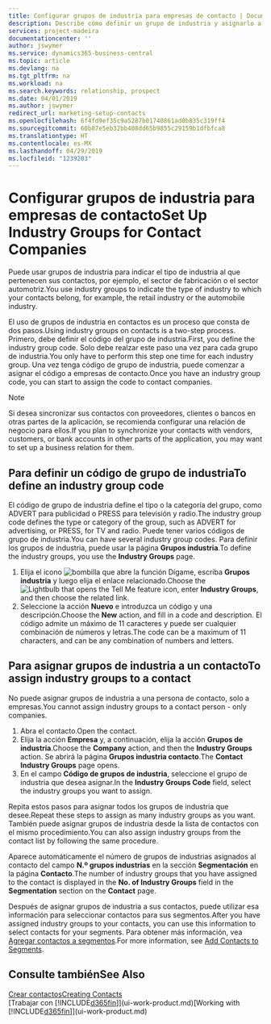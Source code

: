 ```yaml
---
title: Configurar grupos de industria para empresas de contacto | Documentos de Microsoft
description: Describe cómo definir un grupo de industria y asignarlo a una empresa de contacto, por ejemplo, en la industria minorista o la industria del automóvil.
services: project-madeira
documentationcenter: ''
author: jswymer
ms.service: dynamics365-business-central
ms.topic: article
ms.devlang: na
ms.tgt_pltfrm: na
ms.workload: na
ms.search.keywords: relationship, prospect
ms.date: 04/01/2019
ms.author: jswymer
redirect_url: marketing-setup-contacts
ms.openlocfilehash: 6f4fd9ef35c9a5287b01740861ad0b835c319ff4
ms.sourcegitcommit: 60b87e5eb32bb408dd65b9855c29159b1dfbfca8
ms.translationtype: HT
ms.contentlocale: es-MX
ms.lasthandoff: 04/29/2019
ms.locfileid: "1239203"
---
```

# <a name="set-up-industry-groups-for-contact-companies"></a><span data-ttu-id="2d1bf-103">Configurar grupos de industria para empresas de contacto</span><span class="sxs-lookup"><span data-stu-id="2d1bf-103">Set Up Industry Groups for Contact Companies</span></span>
<span data-ttu-id="2d1bf-104">Puede usar grupos de industria para indicar el tipo de industria al que pertenecen sus contactos, por ejemplo, el sector de fabricación o el sector automotriz.</span><span class="sxs-lookup"><span data-stu-id="2d1bf-104">You use industry groups to indicate the type of industry to which your contacts belong, for example, the retail industry or the automobile industry.</span></span>

<span data-ttu-id="2d1bf-105">El uso de grupos de industria en contactos es un proceso que consta de dos pasos.</span><span class="sxs-lookup"><span data-stu-id="2d1bf-105">Using industry groups on contacts is a two-step process.</span></span> <span data-ttu-id="2d1bf-106">Primero, debe definir el código del grupo de industria.</span><span class="sxs-lookup"><span data-stu-id="2d1bf-106">First, you define the industry group code.</span></span> <span data-ttu-id="2d1bf-107">Solo debe realzar este paso una vez para cada grupo de industria.</span><span class="sxs-lookup"><span data-stu-id="2d1bf-107">You only have to perform this step one time for each industry group.</span></span> <span data-ttu-id="2d1bf-108">Una vez tenga código de grupo de industria, puede comenzar a asignar el código a empresas de contacto.</span><span class="sxs-lookup"><span data-stu-id="2d1bf-108">Once you have an industry group code, you can start to assign the code to contact companies.</span></span>

> [!NOTE]  
>   <span data-ttu-id="2d1bf-109">Si desea sincronizar sus contactos con proveedores, clientes o bancos en otras partes de la aplicación, se recomienda configurar una relación de negocio para ellos.</span><span class="sxs-lookup"><span data-stu-id="2d1bf-109">If you plan to synchronize your contacts with vendors, customers, or bank accounts in other parts of the application, you may want to set up a business relation for them.</span></span>

## <a name="to-define-an-industry-group-code"></a><span data-ttu-id="2d1bf-110">Para definir un código de grupo de industria</span><span class="sxs-lookup"><span data-stu-id="2d1bf-110">To define an industry group code</span></span>
<span data-ttu-id="2d1bf-111">El código de grupo de industria define el tipo o la categoría del grupo, como ADVERT para publicidad o PRESS para televisión y radio.</span><span class="sxs-lookup"><span data-stu-id="2d1bf-111">The industry group code defines the type or category of the group, such as ADVERT for advertising, or PRESS, for TV and radio.</span></span> <span data-ttu-id="2d1bf-112">Puede tener varios códigos de grupo de industria.</span><span class="sxs-lookup"><span data-stu-id="2d1bf-112">You can have several industry group codes.</span></span> <span data-ttu-id="2d1bf-113">Para definir los grupos de industria, puede usar la página **Grupos industria**.</span><span class="sxs-lookup"><span data-stu-id="2d1bf-113">To define the industry groups, you use the **Industry Groups** page.</span></span>

1. <span data-ttu-id="2d1bf-114">Elija el icono ![bombilla que abre la función Dígame](media/ui-search/search_small.png "Dígame que desea hacer"), escriba **Grupos industria** y luego elija el enlace relacionado.</span><span class="sxs-lookup"><span data-stu-id="2d1bf-114">Choose the ![Lightbulb that opens the Tell Me feature](media/ui-search/search_small.png "Tell me what you want to do") icon, enter **Industry Groups**, and then choose the related link.</span></span>
2. <span data-ttu-id="2d1bf-115">Seleccione la acción **Nuevo** e introduzca un código y una descripción.</span><span class="sxs-lookup"><span data-stu-id="2d1bf-115">Choose the **New** action, and fill in a code and description.</span></span> <span data-ttu-id="2d1bf-116">El código admite un máximo de 11 caracteres y puede ser cualquier combinación de números y letras.</span><span class="sxs-lookup"><span data-stu-id="2d1bf-116">The code can be a maximum of 11 characters, and can be any combination of numbers and letters.</span></span>

## <a name="AssignIndustryGroupContact"></a> <span data-ttu-id="2d1bf-117">Para asignar grupos de industria a un contacto</span><span class="sxs-lookup"><span data-stu-id="2d1bf-117">To assign industry groups to a contact</span></span>
<span data-ttu-id="2d1bf-118">No puede asignar grupos de industria a una persona de contacto, solo a empresas.</span><span class="sxs-lookup"><span data-stu-id="2d1bf-118">You cannot assign industry groups to a contact person - only companies.</span></span>

1. <span data-ttu-id="2d1bf-119">Abra el contacto.</span><span class="sxs-lookup"><span data-stu-id="2d1bf-119">Open the contact.</span></span>
2. <span data-ttu-id="2d1bf-120">Elija la acción **Empresa** y, a continuación, elija la acción **Grupos de industria**.</span><span class="sxs-lookup"><span data-stu-id="2d1bf-120">Choose the **Company** action, and then the **Industry Groups** action.</span></span> <span data-ttu-id="2d1bf-121">Se abrirá la página **Grupos industria contacto**.</span><span class="sxs-lookup"><span data-stu-id="2d1bf-121">The **Contact Industry Groups** page opens.</span></span>
3. <span data-ttu-id="2d1bf-122">En el campo **Código de grupos de industria**, seleccione el grupo de industria que desea asignar.</span><span class="sxs-lookup"><span data-stu-id="2d1bf-122">In the **Industry Groups Code** field, select the industry groups you want to assign.</span></span>

<span data-ttu-id="2d1bf-123">Repita estos pasos para asignar todos los grupos de industria que desee.</span><span class="sxs-lookup"><span data-stu-id="2d1bf-123">Repeat these steps to assign as many industry groups as you want.</span></span> <span data-ttu-id="2d1bf-124">También puede asignar grupos de industria desde la lista de contactos con el mismo procedimiento.</span><span class="sxs-lookup"><span data-stu-id="2d1bf-124">You can also assign industry groups from the contact list by following the same procedure.</span></span>

<span data-ttu-id="2d1bf-125">Aparece automáticamente el número de grupos de industrias asignados al contacto del campo **N.º grupos industrias** en la sección **Segmentación** en la página **Contacto**.</span><span class="sxs-lookup"><span data-stu-id="2d1bf-125">The number of industry groups that you have assigned to the contact is displayed in the **No. of Industry Groups** field in the **Segmentation** section on the **Contact** page.</span></span>

<span data-ttu-id="2d1bf-126">Después de asignar grupos de industria a sus contactos, puede utilizar esa información para seleccionar contactos para sus segmentos.</span><span class="sxs-lookup"><span data-stu-id="2d1bf-126">After you have assigned industry groups to your contacts, you can use this information to select contacts for your segments.</span></span> <span data-ttu-id="2d1bf-127">Para obtener más información, vea [Agregar contactos a segmentos](marketing-add-contact-segment.md).</span><span class="sxs-lookup"><span data-stu-id="2d1bf-127">For more information, see [Add Contacts to Segments](marketing-add-contact-segment.md).</span></span>

## <a name="see-also"></a><span data-ttu-id="2d1bf-128">Consulte también</span><span class="sxs-lookup"><span data-stu-id="2d1bf-128">See Also</span></span>
[<span data-ttu-id="2d1bf-129">Crear contactos</span><span class="sxs-lookup"><span data-stu-id="2d1bf-129">Creating Contacts</span></span>](marketing-create-contact-companies.md)  
<span data-ttu-id="2d1bf-130">[Trabajar con [!INCLUDE[d365fin](includes/d365fin_md.md)]](ui-work-product.md)</span><span class="sxs-lookup"><span data-stu-id="2d1bf-130">[Working with [!INCLUDE[d365fin](includes/d365fin_md.md)]](ui-work-product.md)</span></span>
